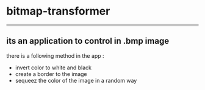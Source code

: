 # bitmap-transformer

---

## its an application to control in .bmp image

there is a following method in the app :

* invert color to white and black
* create a border to the image
* sequeez the color of the image in a random way